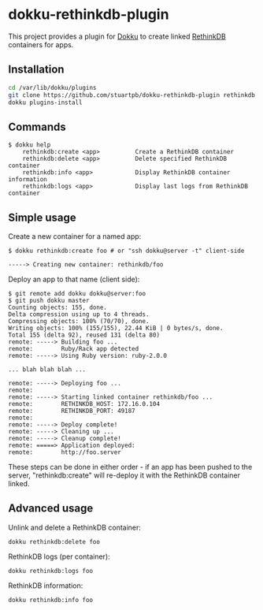 # dokku-rethinkdb-plugin

This project provides a plugin for [Dokku][] to create linked [RethinkDB][]
containers for apps.

[Dokku]: https://github.com/progrium/dokku
[RethinkDB]: http://www.rethinkdb.com/

## Installation

```bash
cd /var/lib/dokku/plugins
git clone https://github.com/stuartpb/dokku-rethinkdb-plugin rethinkdb
dokku plugins-install
```

## Commands

```
$ dokku help
    rethinkdb:create <app>          Create a RethinkDB container
    rethinkdb:delete <app>          Delete specified RethinkDB container
    rethinkdb:info <app>            Display RethinkDB container information
    rethinkdb:logs <app>            Display last logs from RethinkDB container
```

## Simple usage

Create a new container for a named app:

```
$ dokku rethinkdb:create foo # or "ssh dokku@server -t" client-side

-----> Creating new container: rethinkdb/foo
```

Deploy an app to that name (client side):

```
$ git remote add dokku dokku@server:foo
$ git push dokku master
Counting objects: 155, done.
Delta compression using up to 4 threads.
Compressing objects: 100% (70/70), done.
Writing objects: 100% (155/155), 22.44 KiB | 0 bytes/s, done.
Total 155 (delta 92), reused 131 (delta 80)
remote: -----> Building foo ...
remote:        Ruby/Rack app detected
remote: -----> Using Ruby version: ruby-2.0.0

... blah blah blah ...

remote: -----> Deploying foo ...
remote:
remote: -----> Starting linked container rethinkdb/foo ...
remote:        RETHINKDB_HOST: 172.16.0.104
remote:        RETHINKDB_PORT: 49187
remote:
remote: -----> Deploy complete!
remote: -----> Cleaning up ...
remote: -----> Cleanup complete!
remote: =====> Application deployed:
remote:        http://foo.server
```

These steps can be done in either order - if an app has been pushed to the
server, "rethinkdb:create" will re-deploy it with the RethinkDB container
linked.

## Advanced usage

Unlink and delete a RethinkDB container:

```
dokku rethinkdb:delete foo
```

RethinkDB logs (per container):

```
dokku rethinkdb:logs foo
```

RethinkDB information:

```
dokku rethinkdb:info foo
```
